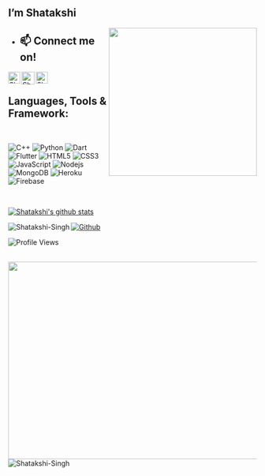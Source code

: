 
<h2>I’m Shatakshi </h2>

<img align="right" src="https://media.giphy.com/media/CwTvSiWflgCGKgz5eb/giphy.gif" width="300" style="max-width:100%;">

-  <h2>📫 Connect me on! </h2>
<p align="left">
 
   <a href="https://www.linkedin.com/in/shatakshi-singh-5b750b18b/">
    <img align="left" alt="Shatakshi Singh | Linkedin" width="24px" src="https://github.com/TheDudeThatCode/TheDudeThatCode/blob/master/Assets/Linkedin.svg" />
  </a>
   <a href="mailto:ss8664@srmist.edu.in">
    <img align="left" alt=" Shatakshi Singh| Gmail" width="26px" src="https://github.com/TheDudeThatCode/TheDudeThatCode/blob/master/Assets/Gmail.svg" />
  </a>
  <a href="https://www.instagram.com/s.shatakshi/">
    <img align="left" alt="Shatakshi Singh | Instagram" width="24px" src="https://github.com/TheDudeThatCode/TheDudeThatCode/blob/master/Assets/Instagram.svg" />
  </a>


</p>
<br>
<h2> Languages, Tools & Framework:</h2>

<br>

![C++](https://img.shields.io/badge/C%2B%2B-05122A?style=flat-square&logo=C%2B%2B&logoColor=00599C")
![Python](https://img.shields.io/badge/-Python-05122A?style=flat-square&logo=Python&logoColor=00599C)
![Dart](https://img.shields.io/badge/-Dart-05122A?style=flat-square&logo=Dart&logoColor=00599C)
![Flutter](https://img.shields.io/badge/-Flutter-05122A?style=flat-square&logo=Flutter&logoColor=00599C)
![HTML5](https://img.shields.io/badge/-HTML5-05122A?style=flat-square&logo=html5&logoColor=00599C)
![CSS3](https://img.shields.io/badge/-CSS3-05122A?style=flat-square&logo=css3&logoColor=00599C)
![JavaScript](https://img.shields.io/badge/-JavaScript-05122A?style=flat-square&logo=javascript&logoColor=00599C)
![Nodejs](https://img.shields.io/badge/-Nodejs-05122A?style=flat-square&logo=Node.js&logoColor=00599C)
![MongoDB](https://img.shields.io/badge/-MongoDB-05122A?style=flat-square&logo=mongodb&logoColor=00599C)
![Heroku](https://img.shields.io/badge/-Heroku-05122A?style=flat-square&logo=heroku&logoColor=00599C)
![Firebase](https://img.shields.io/badge/Firebase-05122A?style=flat&logo=firebase&logoColor=00599C)

<br>

[![Shatakshi's github stats](https://github-readme-stats.vercel.app/api?username=shatakshi-singh&theme=tokyonight)](https://github.com/shatakshi-singh/github-readme-stats)

<img align="left" src="https://github-readme-stats.vercel.app/api/top-langs/?username=shatakshi-singh&theme=radical&layout=compact&hide=html" alt="Shatakshi-Singh" /> 

[![Github](https://img.shields.io/github/followers/shatakshi-singh?label=Follow&style=social)](https://github.com/shatakshi-singh)


![Profile Views](https://komarev.com/ghpvc/?username=Shatakshi-Singh&color=brightgreen)

<br>

<img align="left" height="400" width="860" src="https://activity-graph.herokuapp.com/graph?username=Shatakshi-Singh&theme=react-dark"/>

<br>
<img align="left" src="https://github-readme-streak-stats.herokuapp.com/?user=Shatakshi-Singh&theme=tokyonight_duo" alt="Shatakshi-Singh" />
